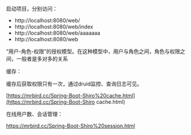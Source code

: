启动项目，分别访问：

- http://localhost:8080/web/
- http://localhost:8080/web/index
- http://localhost:8080/web/aaaaaaa
- http://localhost:8080/web

“用户-角色-权限”的授权模型。在这种模型中，用户与角色之间，角色与权限之间，一般者是多对多的关系



缓存：

缓存后获取权限只有一次，通过druid监控、查询日志可见。

[https://mrbird.cc/Spring-Boot-Shiro%20cache.html](https://mrbird.cc/Spring-Boot-Shiro cache.html)



在线用户数、会话管理：

https://mrbird.cc/Spring-Boot-Shiro%20session.html